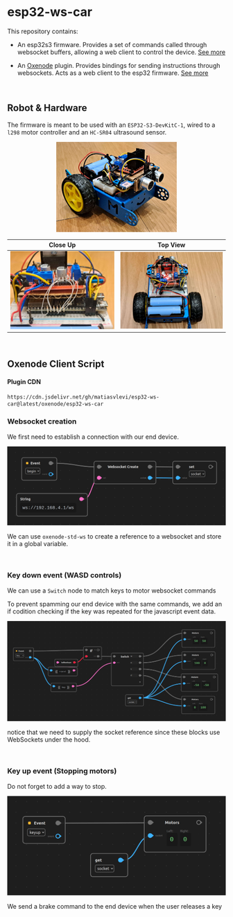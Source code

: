 # esp32-ws-car

This repository contains:

* An esp32s3 firmware. 
 Provides a set of commands called through websocket buffers, allowing a web client to control the device. [See more](./firmware/README.md)

* An [Oxenode](https://oxenode.io/) plugin. Provides bindings for sending instructions through websockets. Acts as a web client to the esp32 firmware. [See more](./oxenode/esp32-ws-car/README.md)

<br/>

## Robot & Hardware

The firmware is meant to be used with an `ESP32-S3-DevKitC-1`, wired to a `l298` motor controller and an `HC-SR04` ultrasound sensor.

<p align="center">
	<img width="55%" src="./assets/Main.jpg"/>
</p>

Close Up             |  Top View
:-------------------------:|:-------------------------:
![](./assets/WireWrap.jpg)  |  ![](./assets/Top.jpg)

<br/>




## Oxenode Client Script

#### Plugin CDN

```
https://cdn.jsdelivr.net/gh/matiasvlevi/esp32-ws-car@latest/oxenode/esp32-ws-car
```

### Websocket creation

We first need to establish a connection with our end device.

![mbot-begin](./assets/script-begin.png)

We can use `oxenode-std-ws` to create a reference to a websocket and store it in a global variable.

<br/>

### Key down event (WASD controls)

We can use a `Switch` node to match keys to motor websocket commands

To prevent spamming our end device with the same commands, we add an if codition checking if the key was repeated for the javascript event data.

![mbot-key](./assets/script-key.png)

notice that we need to supply the socket reference since these blocks use WebSockets under the hood.

<br/>

### Key up event (Stopping motors)

Do not forget to add a way to stop.

![mbot-key](./assets/script-keyup.png)

We send a brake command to the end device when the user releases a key

<br/>


